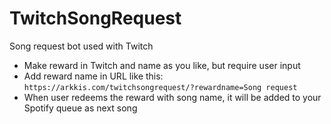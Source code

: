 # TwitchSongRequest

Song request bot used with Twitch

- Make reward in Twitch and name as you like, but require user input
- Add reward name in URL like this: `https://arkkis.com/twitchsongrequest/?rewardname=Song request`
- When user redeems the reward with song name, it will be added to your Spotify queue as next song
